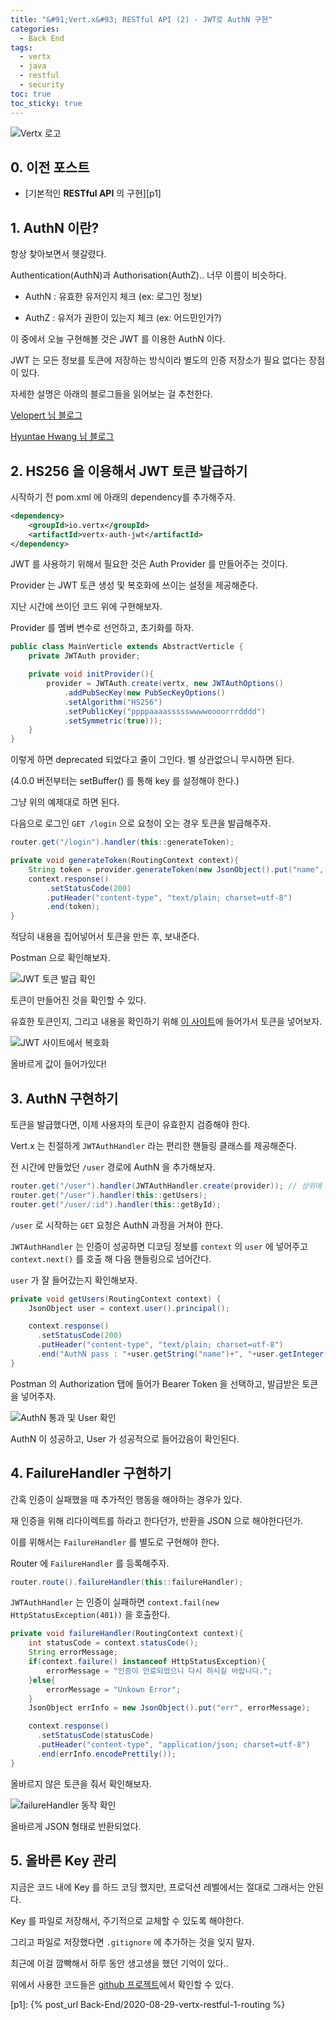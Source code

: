 ```yaml
---
title: "&#91;Vert.x&#93; RESTful API (2) - JWT로 AuthN 구현"
categories:
  - Back End
tags:
  - vertx
  - java
  - restful
  - security
toc: true
toc_sticky: true
---
```


![Vertx 로고][1]

## 0. 이전 포스트

  - [기본적인 **RESTful API** 의 구현][p1]

## 1. AuthN 이란?

항상 찾아보면서 헷갈렸다. 

Authentication(AuthN)과 Authorisation(AuthZ).. 너무 이름이 비슷하다.

- AuthN : 유효한 유저인지 체크 (ex: 로그인 정보)

- AuthZ : 유저가 권한이 있는지 체크 (ex: 어드민인가?)

이 중에서 오늘 구현해볼 것은 JWT 를 이용한 AuthN 이다.

JWT 는 모든 정보를 토큰에 저장하는 방식이라 별도의 인증 저장소가 필요 없다는 장점이 있다.

자세한 설명은 아래의 블로그들을 읽어보는 걸 추천한다.

[Velopert 님 블로그][2]

[Hyuntae Hwang 님 블로그][3]

## 2. HS256 을 이용해서 JWT 토큰 발급하기

시작하기 전 pom.xml 에 아래의 dependency를 추가해주자.

```xml
<dependency>
    <groupId>io.vertx</groupId>
    <artifactId>vertx-auth-jwt</artifactId>
</dependency>
```

JWT 를 사용하기 위해서 필요한 것은 Auth Provider 를 만들어주는 것이다.

Provider 는 JWT 토큰 생성 및 복호화에 쓰이는 설정을 제공해준다.

지난 시간에 쓰이던 코드 위에 구현해보자.

Provider 를 멤버 변수로 선언하고, 초기화를 하자.

```java
public class MainVerticle extends AbstractVerticle {
    private JWTAuth provider;

    private void initProvider(){
        provider = JWTAuth.create(vertx, new JWTAuthOptions()
            .addPubSecKey(new PubSecKeyOptions()
            .setAlgorithm("HS256")
            .setPublicKey("ppppaaaassssswwwwoooorrrdddd")
            .setSymmetric(true)));
    }
}
```

이렇게 하면 deprecated 되었다고 줄이 그인다. 별 상관없으니 무시하면 된다.

(4.0.0 버전부터는 setBuffer() 를 통해 key 를 설정해야 한다.)

그냥 위의 예제대로 하면 된다.

다음으로 로그인 `GET /login` 으로 요청이 오는 경우 토큰을 발급해주자.

```java
router.get("/login").handler(this::generateToken);
```

```java
private void generateToken(RoutingContext context){
    String token = provider.generateToken(new JsonObject().put("name", "하재현").put("studentId", 20180000));
    context.response()
        .setStatusCode(200)
        .putHeader("content-type", "text/plain; charset=utf-8")
        .end(token);
}
```

적당히 내용을 집어넣어서 토큰을 만든 후, 보내준다.

Postman 으로 확인해보자.

![JWT 토큰 발급 확인][4]

토큰이 만들어진 것을 확인할 수 있다. 

유효한 토큰인지, 그리고 내용을 확인하기 위해 [이 사이트][5]에 들어가서 토큰을 넣어보자.

![JWT 사이트에서 복호화][6]

올바르게 값이 들어가있다!

## 3. AuthN 구현하기

토큰을 발급했다면, 이제 사용자의 토큰이 유효한지 검증해야 한다.

Vert.x 는 친절하게 `JWTAuthHandler` 라는 편리한 핸들링 클래스를 제공해준다.

전 시간에 만들었던 `/user` 경로에 AuthN 을 추가해보자.

```java
router.get("/user").handler(JWTAuthHandler.create(provider)); // 상위에 있어야 함!
router.get("/user").handler(this::getUsers);
router.get("/user/:id").handler(this::getById);
```

`/user` 로 시작하는 `GET` 요청은 AuthN 과정을 거쳐야 한다. 

`JWTAuthHandler` 는 인증이 성공하면 디코딩 정보를 `context` 의 `user` 에 넣어주고 `context.next()` 를 호출 해 다음 핸들링으로 넘어간다. 

`user` 가 잘 들어갔는지 확인해보자.

```java
private void getUsers(RoutingContext context) {
    JsonObject user = context.user().principal();

    context.response()
      .setStatusCode(200)                
      .putHeader("content-type", "text/plain; charset=utf-8")
      .end("AuthN pass : "+user.getString("name")+", "+user.getInteger("studentId"));
}
```

Postman 의 Authorization 탭에 들어가 Bearer Token 을 선택하고, 발급받은 토큰을 넣어주자.

![AuthN 통과 및 User 확인][7]

AuthN 이 성공하고, User 가 성공적으로 들어갔음이 확인된다.

## 4. FailureHandler 구현하기

간혹 인증이 실패했을 때 추가적인 행동을 해야하는 경우가 있다. 

재 인증을 위해 리다이렉트를 하라고 한다던가, 반환을 JSON 으로 해야한다던가.

이를 위해서는 `FailureHandler` 를 별도로 구현해야 한다.

Router 에 `FailureHandler` 를 등록해주자.

```java
router.route().failureHandler(this::failureHandler);
```

`JWTAuthHandler` 는 인증이 실패하면 `context.fail(new HttpStatusException(401))` 을 호출한다.

```java
private void failureHandler(RoutingContext context){
    int statusCode = context.statusCode();
    String errorMessage;
    if(context.failure() instanceof HttpStatusException){
        errorMessage = "인증이 만료되었으니 다시 하시길 바랍니다.";
    }else{
        errorMessage = "Unkown Error";
    }
    JsonObject errInfo = new JsonObject().put("err", errorMessage);

    context.response()
      .setStatusCode(statusCode)                
      .putHeader("content-type", "application/json; charset=utf-8")
      .end(errInfo.encodePrettily());
}
```

올바르지 않은 토큰을 줘서 확인해보자.

![failureHandler 동작 확인][8]

올바르게 JSON 형태로 반환되었다.

## 5. 올바른 Key 관리

지금은 코드 내에 Key 를 하드 코딩 했지만, 프로덕션 레벨에서는 절대로 그래서는 안된다.

Key 를 파일로 저장해서, 주기적으로 교체할 수 있도록 해야한다.

그리고 파일로 저장했다면 `.gitignore` 에 추가하는 것을 잊지 말자.

최근에 이걸 깜빡해서 하루 동안 생고생을 했던 기억이 있다..

위에서 사용한 코드들은 [github 프로젝트][10]에서 확인할 수 있다.

[1]: https://upload.wikimedia.org/wikipedia/commons/thumb/c/c4/Vert.x_Logo.svg/1200px-Vert.x_Logo.svg.png
[2]: https://velopert.com/2389
[3]: https://medium.com/neillab/what-is-jwt-89889759ae37
[4]: /assets/vertx/example2/1.PNG
[5]: https://jwt.io/
[6]: /assets/vertx/example2/2.PNG
[7]: /assets/vertx/example2/3.PNG
[8]: /assets/vertx/example2/4.PNG
[9]: https://blog.naver.com/PostView.nhn?blogId=baekmg1988&logNo=221454486746
[10]: https://github.com/rntlqvnf/Vertx_Examples/tree/master/src/main/java/com/yshajae/vertx/example2

[p1]: {% post_url Back-End/2020-08-29-vertx-restful-1-routing %}